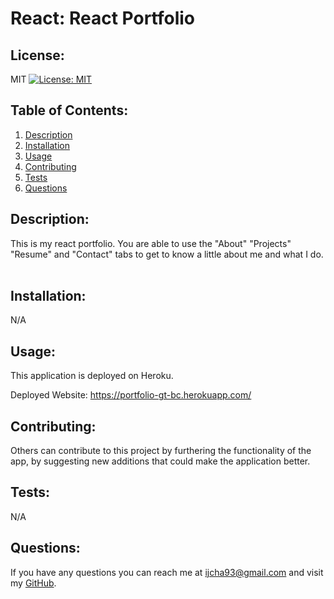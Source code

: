 # React: React Portfolio
  ## License:
  MIT [![License: MIT](https://img.shields.io/badge/License-MIT-yellow.svg)](https://opensource.org/licenses/MIT)  
  ## Table of Contents:
  1. [Description](#description)
  2. [Installation](#installation)
  3. [Usage](#usage)
  4. [Contributing](#contributing)
  5. [Tests](#tests)
  6. [Questions](#questions)  
  ## Description:
  This is my react portfolio. You are able to use the "About" "Projects" "Resume" and "Contact" tabs to get to know a little about me and what I do.
  &nbsp;  
  ## Installation:
  N/A
  &nbsp;  
  ## Usage:
  This application is deployed on Heroku.

  Deployed Website: https://portfolio-gt-bc.herokuapp.com/
  &nbsp;  
  ## Contributing:
  Others can contribute to this project by furthering the functionality of the app, by suggesting new additions that could make the application better.
  &nbsp;  
  ## Tests:
  N/A
  &nbsp;  
   ## Questions:
  If you have any questions you can reach me at ijcha93@gmail.com and visit my [GitHub](https://www.github.com/chazillaa).
  